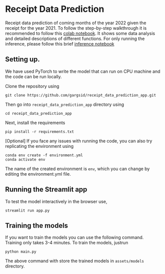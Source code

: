 # Receipt Data Prediction
Receipt data prediction of coming months of the year 2022 given the receipt for the year 2021. To follow the step-by-step walkthrough it is recommended to follow this [colab notebook](https://colab.research.google.com/drive/1ZFvFYzbbaIR9hoh6mW5QiG083GzhylmW?usp=sharing). It shows some data analysis and detailed descriptions of different functions. For only running the inference, please follow this brief [inference notebook](https://colab.research.google.com/drive/1jOHlJhDT6O6UBfSWkirRzZytYCTi6k1C?usp=sharing)

## Setting up. 
We have used PyTorch to write the model that can run on CPU machine and the code can be run locally. 

Clone the repository using

```
git clone https://github.com/gargsid/receipt_data_prediction_app.git
```

Then go into `receipt_data_prediction_app` directory using

```
cd receipt_data_prediction_app
```

Next, install the requirements

```
pip install -r requirements.txt
```

\[Optional] If you face any issues with running the code, you can also try replicating the environment using

```
conda env create -f environment.yml
conda activate env
```

The name of the created environment is `env`, which you can change by editing the environment.yml file.

## Running the Streamlit app

To test the model interactively in the browser use, 

```
streamlit run app.py
```

## Training the models

If you want to train the models you can use the following command. Training only takes 3-4 minutes. To train the models, justrun

```
python main.py
```

The above command with store the trained models in `assets/models` directory. 